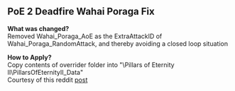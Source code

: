 ## PoE 2 Deadfire Wahai Poraga Fix

**What was changed?**  
Removed Wahai_Poraga_AoE as the ExtraAttackID of Wahai_Poraga_RandomAttack, and thereby avoiding a closed loop situation

**How to Apply?**  
Copy contents of overrider folder into "\Pillars of Eternity II\PillarsOfEternityII_Data\"  
Courtesy of this reddit [post](https://www.reddit.com/r/projecteternity/comments/8jiez5/poe2_modding_tutorial_rough_and_ready/)